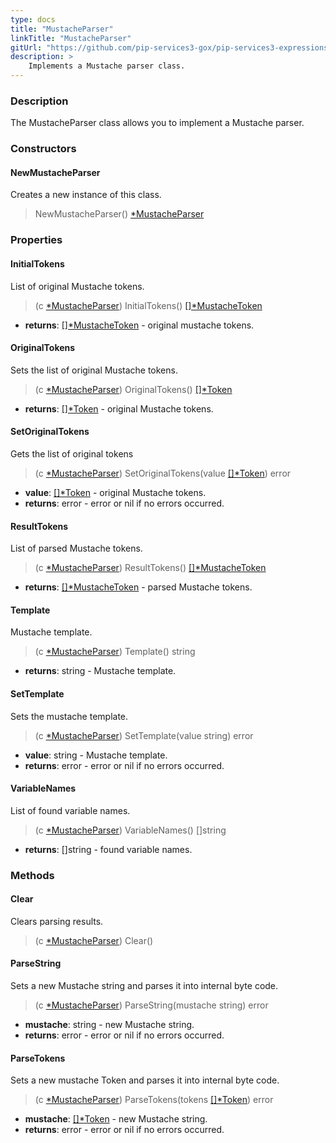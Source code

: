 ```yaml
---
type: docs
title: "MustacheParser"
linkTitle: "MustacheParser"
gitUrl: "https://github.com/pip-services3-gox/pip-services3-expressions-gox"
description: > 
    Implements a Mustache parser class.
---
```


### Description

The MustacheParser class allows you to implement a Mustache parser.


### Constructors

#### NewMustacheParser
Creates a new instance of this class.

> NewMustacheParser() [*MustacheParser]()

### Properties

#### InitialTokens
List of original Mustache tokens.

> (c [*MustacheParser]()) InitialTokens() [[]*MustacheToken](../mustache_token)

- **returns**: [[]*MustacheToken](../mustache_token) - original mustache tokens.

#### OriginalTokens
Sets the list of original Mustache tokens.

> (c [*MustacheParser]()) OriginalTokens() [[]*Token](../../../tokenizers/token)

- **returns**: [[]*Token](../../../tokenizers/token) - original Mustache tokens.

#### SetOriginalTokens
Gets the list of original tokens
> (c [*MustacheParser]()) SetOriginalTokens(value [[]*Token](../../../tokenizers/token)) error

- **value**: [[]*Token](../../../tokenizers/token) - original Mustache tokens.
- **returns**: error - error or nil if no errors occurred.

#### ResultTokens
List of parsed Mustache tokens.

> (c [*MustacheParser]()) ResultTokens() [[]*MustacheToken](../mustache_token)

- **returns**: [[]*MustacheToken](../mustache_token) - parsed Mustache tokens.

#### Template
Mustache template.

> (c [*MustacheParser]()) Template() string

- **returns**: string - Mustache template.

#### SetTemplate
Sets the mustache template.

> (c [*MustacheParser]()) SetTemplate(value string) error

- **value**: string - Mustache template.
- **returns**: error - error or nil if no errors occurred.


#### VariableNames
List of found variable names.

> (c [*MustacheParser]()) VariableNames() []string

- **returns**: []string - found variable names.

### Methods

#### Clear
Clears parsing results.

> (c [*MustacheParser]()) Clear()

#### ParseString
Sets a new Mustache string and parses it into internal byte code.

> (c [*MustacheParser]()) ParseString(mustache string) error

- **mustache**: string - new Mustache string.
- **returns**: error - error or nil if no errors occurred.

#### ParseTokens
Sets a new mustache Token and parses it into internal byte code.

> (c [*MustacheParser]()) ParseTokens(tokens [[]*Token](../../../tokenizers/token)) error

- **mustache**: [[]*Token](../../../tokenizers/token) - new Mustache string.
- **returns**: error - error or nil if no errors occurred.
